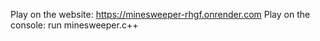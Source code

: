 Play on the website: https://minesweeper-rhgf.onrender.com
Play on the console: run minesweeper.c++
